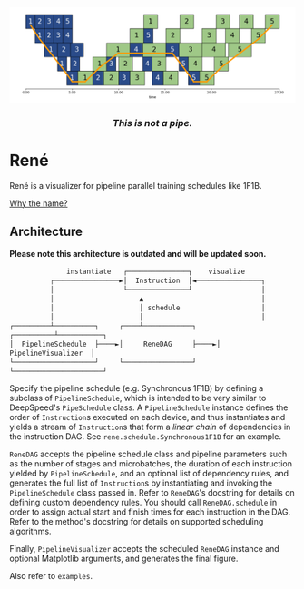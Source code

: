 ![Synchronous 1F1B](assets/1f1b_with_critical_path.png)
<div align="center"><i><h3>This is not a pipe.</h3></i></div>

# René

René is a visualizer for pipeline parallel training schedules like 1F1B.

[Why the name?](https://en.wikipedia.org/wiki/The_Treachery_of_Images)

## Architecture

**Please note this architecture is outdated and will be updated soon.**

```
              instantiate   ┌───────────────┐    visualize
          ┌────────────────►│  Instruction  │◄────────────────┐
          │                 └───────────────┘                 │
          │                     ▲                             │
          │                     │ schedule                    │
          │                     │                             │
┌─────────┴──────────┐     ┌────┴────────────┐     ┌──────────┴───────────┐
│  PipelineSchedule  ├────►│     ReneDAG     ├────►│  PipelineVisualizer  │
└────────────────────┘     └─────────────────┘     └──────────────────────┘
```

Specify the pipeline schedule (e.g. Synchronous 1F1B) by defining a subclass of `PipelineSchedule`, which is intended to be very similar to DeepSpeed's `PipeSchedule` class.
A `PipelineSchedule` instance defines the order of `Instruction`s executed on each device, and thus instantiates and yields a stream of `Instruction`s that form a *linear chain* of dependencies in the instruction DAG.
See `rene.schedule.Synchronous1F1B` for an example.

`ReneDAG` accepts the pipeline schedule class and pipeline parameters such as the number of stages and microbatches, the duration of each instruction yielded by `PipelineSchedule`, and an optional list of dependency rules, and generates the full list of `Instruction`s by instantiating and invoking the `PipelineSchedule` class passed in.
Refer to `ReneDAG`'s docstring for details on defining custom dependency rules.
You should call `ReneDAG.schedule` in order to assign actual start and finish times for each instruction in the DAG.
Refer to the method's docstring for details on supported scheduling algorithms.

Finally, `PipelineVisualizer` accepts the scheduled `ReneDAG` instance and optional Matplotlib arguments, and generates the final figure.

Also refer to `examples`.
